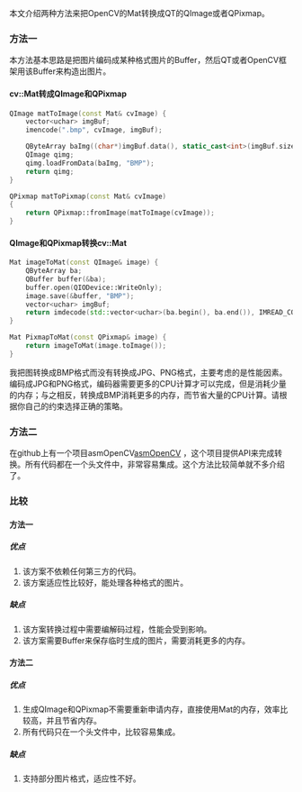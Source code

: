 本文介绍两种方法来把OpenCV的Mat转换成QT的QImage或者QPixmap。
### 方法一  
本方法基本思路是把图片编码成某种格式图片的Buffer，然后QT或者OpenCV框架用该Buffer来构造出图片。
#### cv::Mat转成QImage和QPixmap
```cpp
QImage matToImage(const Mat& cvImage) {
    vector<uchar> imgBuf;
    imencode(".bmp", cvImage, imgBuf);

    QByteArray baImg((char*)imgBuf.data(), static_cast<int>(imgBuf.size()));
    QImage qimg;
    qimg.loadFromData(baImg, "BMP");
    return qimg;
}

QPixmap matToPixmap(const Mat& cvImage)
{
    return QPixmap::fromImage(matToImage(cvImage));
}
```  
#### QImage和QPixmap转换cv::Mat
```cpp
Mat imageToMat(const QImage& image) {
    QByteArray ba;
    QBuffer buffer(&ba);
    buffer.open(QIODevice::WriteOnly);
    image.save(&buffer, "BMP");
    vector<uchar> imgBuf;
    return imdecode(std::vector<uchar>(ba.begin(), ba.end()), IMREAD_COLOR);
}

Mat PixmapToMat(const QPixmap& image) {
    return imageToMat(image.toImage());
}
```  
我把图转换成BMP格式而没有转换成JPG、PNG格式，主要考虑的是性能因素。编码成JPG和PNG格式，编码器需要更多的CPU计算才可以完成，但是消耗少量的内存；与之相反，转换成BMP消耗更多的内存，而节省大量的CPU计算。请根据你自己的约束选择正确的策略。  
### 方法二
在github上有一个项目asmOpenCV[asmOpenCV](https://github.com/asmaloney/asmOpenCV) ，这个项目提供API来完成转换。所有代码都在一个头文件中，非常容易集成。这个方法比较简单就不多介绍了。  
### 比较   

#### 方法一   
##### 优点   
1. 该方案不依赖任何第三方的代码。
2. 该方案适应性比较好，能处理各种格式的图片。  

##### 缺点
1. 该方案转换过程中需要编解码过程，性能会受到影响。
2. 该方案需要Buffer来保存临时生成的图片，需要消耗更多的内存。  

#### 方法二   
##### 优点   
1. 生成QImage和QPixmap不需要重新申请内存，直接使用Mat的内存，效率比较高，并且节省内存。
2. 所有代码只在一个头文件中，比较容易集成。  

##### 缺点
1. 支持部分图片格式，适应性不好。